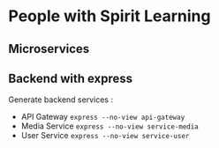 # People with Spirit Learning

## Microservices

## Backend with express

Generate backend services :
- API Gateway   ```express --no-view api-gateway```
- Media Service ```express --no-view service-media```
- User Service  ```express --no-view service-user```
